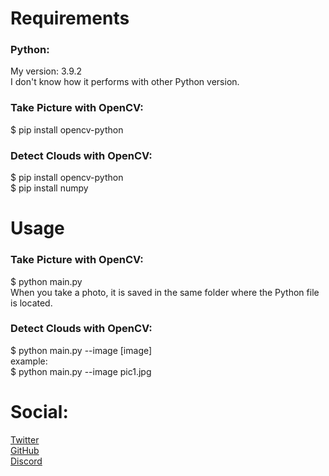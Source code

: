 # Requirements

### Python:
My version: 3.9.2  
I don't know how it performs with other Python version.

### Take Picture with OpenCV:
$ pip install opencv-python

### Detect Clouds with OpenCV:
$ pip install opencv-python  
$ pip install numpy

# Usage
### Take Picture with OpenCV:
$ python main.py  
When you take a photo, it is saved in the same folder where the Python file is located.

### Detect Clouds with OpenCV:
$ python main.py --image \[image\]  
example:  
$ python main.py --image pic1.jpg

# Social:
[Twitter](https://twitter.com/420johann)  
[GitHub](https://github.com/JohannLULW/)  
[Discord](https://discord.gg/zhdbzgTD)
